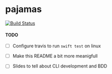 # pajamas

[![Build Status](https://travis-ci.org/IgorMuzyka/Pajamas.svg?branch=master)](https://travis-ci.org/IgorMuzyka/Pajamas)


#### TODO

- [ ] Configure travis to run `swift test` on linux
- [ ] Make this README a bit more meanigfull
- [ ] Slides to tell about CLI development and BDD



